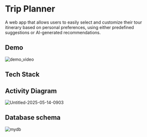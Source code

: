 # Trip Planner
A web app that allows users to easily select and customize their tour itinerary based on personal preferences, using either predefined suggestions or AI-generated recommendations.

## Demo
![demo_video](https://www.youtube.com/watch?v=jjYC0ocranI&t=1s)
## Tech Stack

## Activity Diagram
![Untitled-2025-05-14-0903](https://github.com/user-attachments/assets/b4fda94b-f4eb-4a4f-a060-4f3a748d0726)


## Database schema
![mydb](https://github.com/user-attachments/assets/881a47bb-5361-4821-9d91-482ecbd3afcf)

